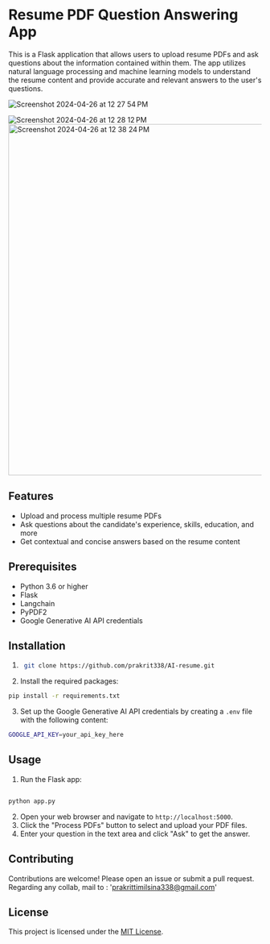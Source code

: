 # Resume PDF Question Answering App

This is a Flask application that allows users to upload resume PDFs and ask questions about the information contained within them. The app utilizes natural language processing and machine learning models to understand the resume content and provide accurate and relevant answers to the user's questions.


![Screenshot 2024-04-26 at 12 27 54 PM](https://github.com/prakrit338/AI-resume/assets/72137633/890da091-b415-4f96-8a8b-06d220099d04)

![Screenshot 2024-04-26 at 12 28 12 PM](https://github.com/prakrit338/AI-resume/assets/72137633/9c61a4a1-c40d-4347-8a26-76595703407f)
<img width="697" alt="Screenshot 2024-04-26 at 12 38 24 PM" src="https://github.com/prakrit338/AI-resume/assets/72137633/613e2c62-8547-4c89-93ea-c3a4a6807376">


## Features

- Upload and process multiple resume PDFs
- Ask questions about the candidate's experience, skills, education, and more
- Get contextual and concise answers based on the resume content

## Prerequisites

- Python 3.6 or higher
- Flask
- Langchain
- PyPDF2
- Google Generative AI API credentials

## Installation

1. ```bash
    git clone https://github.com/prakrit338/AI-resume.git
    ```
2. Install the required packages:
```bash
pip install -r requirements.txt
```

3. Set up the Google Generative AI API credentials by creating a `.env` file with the following content:

```bash
GOOGLE_API_KEY=your_api_key_here
```
## Usage

1. Run the Flask app:
```bash

python app.py
```

2. Open your web browser and navigate to `http://localhost:5000`.
3. Click the "Process PDFs" button to select and upload your PDF files.
4. Enter your question in the text area and click "Ask" to get the answer.

## Contributing

Contributions are welcome! Please open an issue or submit a pull request.
Regarding any collab, mail to : 'prakrittimilsina338@gmail.com'


## License

This project is licensed under the [MIT License](LICENSE).

